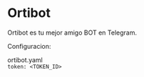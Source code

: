 # Ortibot
Ortibot es tu mejor amigo BOT en Telegram.

Configuracion:

ortibot.yaml<br>
`token: <TOKEN_ID>`

##
